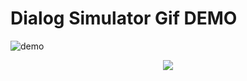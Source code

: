 # Dialog Simulator Gif DEMO
![demo](dialog-simulator-gif-demo.gif)

<p align="center">
  <img src="./dialog-simulator-gif-demo.gif">
</p>
